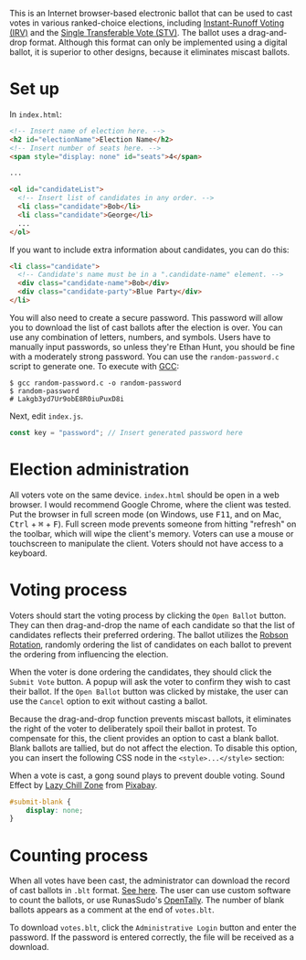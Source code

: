 This is an Internet browser-based electronic ballot that can be used to cast votes in various ranked-choice elections, including [Instant-Runoff Voting (IRV)](https://en.wikipedia.org/wiki/Instant-runoff_voting) and the [Single Transferable Vote (STV)](https://en.wikipedia.org/wiki/Single_transferable_vote). The ballot uses a drag-and-drop format. Although this format can only be implemented using a digital ballot, it is superior to other designs, because it eliminates miscast ballots.

# Set up

In `index.html`:

```html
<!-- Insert name of election here. -->
<h2 id="electionName">Election Name</h2>
<!-- Insert number of seats here. -->
<span style="display: none" id="seats">4</span>

...

<ol id="candidateList">
  <!-- Insert list of candidates in any order. -->
  <li class="candidate">Bob</li>
  <li class="candidate">George</li>
  ...
</ol>
```

If you want to include extra information about candidates, you can do this:

```html
<li class="candidate">
  <!-- Candidate's name must be in a ".candidate-name" element. -->
  <div class="candidate-name">Bob</div>
  <div class="candidate-party">Blue Party</div>
</li>
```

You will also need to create a secure password. This password will allow you to download the list of cast ballots after the election is over. You can use any combination of letters, numbers, and symbols. Users have to manually input passwords, so unless they're Ethan Hunt, you should be fine with a moderately strong password. You can use the `random-password.c` script to generate one. To execute with [GCC](https://gcc.gnu.org/):

```shell
$ gcc random-password.c -o random-password
$ random-password
# Lakgb3yd7Ur9obE8R0iuPuxD8i
```

Next, edit `index.js`.

```javascript
const key = "password"; // Insert generated password here
```

# Election administration

All voters vote on the same device. `index.html` should be open in a web browser. I would recommend Google Chrome, where the client was tested. Put the browser in full screen mode (on Windows, use <kbd>F11</kbd>, and on Mac, <kbd>Ctrl</kbd> + <kbd>⌘</kbd> + <kbd>F</kbd>). Full screen mode prevents someone from hitting "refresh" on the toolbar, which will wipe the client's memory. Voters can use a mouse or touchscreen to manipulate the client. Voters should not have access to a keyboard.

# Voting process

Voters should start the voting process by clicking the `Open Ballot` button. They can then drag-and-drop the name of each candidate so that the list of candidates reflects their preferred ordering. The ballot utilizes the [Robson Rotation](https://en.wikipedia.org/wiki/Robson_Rotation), randomly ordering the list of candidates on each ballot to prevent the ordering from influencing the election.

When the voter is done ordering the candidates, they should click the `Submit Vote` button. A popup will ask the voter to confirm they wish to cast their ballot. If the `Open Ballot` button was clicked by mistake, the user can use the `Cancel` option to exit without casting a ballot.

Because the drag-and-drop function prevents miscast ballots, it eliminates the right of the voter to deliberately spoil their ballot in protest. To compensate for this, the client provides an option to cast a blank ballot. Blank ballots are tallied, but do not affect the election. To disable this option, you can insert the following CSS node in the `<style>...</style>` section:

When a vote is cast, a gong sound plays to prevent double voting. Sound Effect by <a href="https://pixabay.com/users/lazychillzone-40482846/?utm_source=link-attribution&utm_medium=referral&utm_campaign=music&utm_content=232439">Lazy Chill Zone</a> from <a href="https://pixabay.com//?utm_source=link-attribution&utm_medium=referral&utm_campaign=music&utm_content=232439">Pixabay</a>.

```CSS
#submit-blank {
    display: none;
}
```

# Counting process

When all votes have been cast, the administrator can download the record of cast ballots in `.blt` format. [See here](https://yingtongli.me/git/OpenTally/about/docs/blt-fmt.md). The user can use custom software to count the ballots, or use RunasSudo's [OpenTally](https://yingtongli.me/opentally/). The number of blank ballots appears as a comment at the end of `votes.blt`.

To download `votes.blt`, click the `Administrative Login` button and enter the password. If the password is entered correctly, the file will be received as a download.
